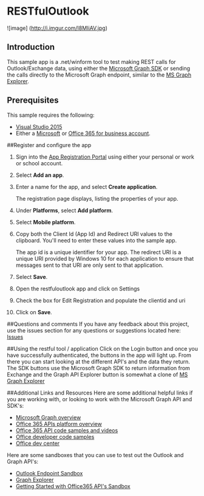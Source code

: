 # RESTfulOutlook

![image] (http://i.imgur.com/I8MIiAV.jpg)

## Introduction
This sample app is a .net/winform tool to test making REST calls for Outlook/Exchange data, using either the [Microsoft Graph SDK](https://www.nuget.org/packages/Microsoft.Graph) or sending the calls directly to the Microsoft Graph endpoint, similar to the [MS Graph Explorer](https://graph.microsoft.io/en-us/graph-explorer#/).

## Prerequisites
This sample requires the following:  

  * [Visual Studio 2015](https://www.visualstudio.com/en-us/downloads) 
  * Either a [Microsoft](http://www.outlook.com) or [Office 365 for business account](https://msdn.microsoft.com/en-us/office/office365/howto/setup-development-environment#bk_Office365Account).
 
##Register and configure the app
1. Sign into the [App Registration Portal](https://apps.dev.microsoft.com/) using either your personal or work or school account.
2. Select **Add an app**.
3. Enter a name for the app, and select **Create application**.
	
	The registration page displays, listing the properties of your app.
 
4. Under **Platforms**, select **Add platform**.
5. Select **Mobile platform**.
6. Copy both the Client Id (App Id) and Redirect URI values to the clipboard. You'll need to enter these values into the sample app.

	The app id is a unique identifier for your app. The redirect URI is a unique URI provided by Windows 10 for each application to ensure that messages sent to that URI are only sent to that application. 

7. Select **Save**.
8. Open the restfuloutlook app and click on Settings
9. Check the box for Edit Registration and populate the clientid and uri
10. Click on **Save**.

##Questions and comments
If you have any feedback about this project, use the issues section for any questions or suggestions located here: [Issues](https://github.com/desjarlais/restfuloutlook/issues)

##Using the restful tool / application
Click on the Login button and once you have successfully authenticated, the buttons in the app will light up.  From there you can start looking at the different API's and the data they return.  The SDK buttons use the Microsoft Graph SDK to return information from Exchange and the Graph API Explorer button is somewhat a clone of [MS Graph Explorer](https://graph.microsoft.io/en-us/graph-explorer#/) 

##Additional Links and Resources
Here are some additional helpful links if you are working with, or looking to work with the Microsoft Graph API and SDK's:

- [Microsoft Graph overview](http://graph.microsoft.io)
- [Office 365 APIs platform overview](https://msdn.microsoft.com/office/office365/howto/platform-development-overview)
- [Office 365 API code samples and videos](https://msdn.microsoft.com/office/office365/howto/starter-projects-and-code-samples)
- [Office developer code samples](http://dev.office.com/code-samples)
- [Office dev center](http://dev.office.com/)

Here are some sandboxes that you can use to test out the Outlook and Graph API's:
- [Outlook Endpoint Sandbox](https://oauthplay.azurewebsites.net/)
- [Graph Explorer](https://graph.microsoft.io/en-us/graph-explorer#)
- [Getting Started with Office365 API's Sandbox](http://dev.office.com/getting-started/office365apis)
